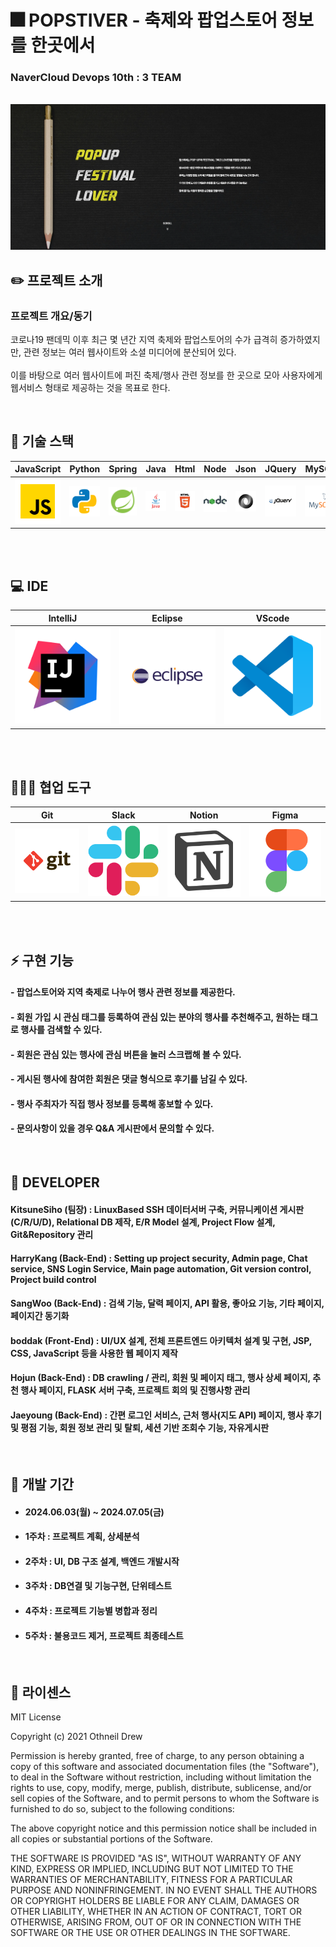 # 🎆 POPSTIVER - 축제와 팝업스토어 정보를 한곳에서
### NaverCloud Devops 10th : 3 TEAM

<p align="center">
  <br>
  <img src="./readme_asset/common/popstiver_logo.png">
  <br>
</p>

## ✏️ 프로젝트 소개

### 프로젝트 개요/동기
</p>
코로나19 팬데믹 이후 최근 몇 년간 지역 축제와 팝업스토어의 수가 급격히 증가하였지만, 관련 정보는 여러 웹사이트와 소셜 미디어에 분산되어 있다.<br><br>
이를 바탕으로 여러 웹사이트에 퍼진 축제/행사 관련 정보를 한 곳으로 모아 사용자에게 웹서비스 형태로 제공하는 것을 목표로 한다.

<p align="center">

</p>

<br>

## 🔧 기술 스택

| JavaScript |   Python  |   Spring   |     Java     |   Html   |  Node   |  Json   |   JQuery  |  MySQL  |   MongoDB  |
| :--------: |:---------:| :--------: | :----------: | :------: | :-----: | :-----: | :-------: | :-----: | :--------: |
|   ![js]    | ![python] |  ![spring] |   ![java]    | ![html]  | ![node] | ![json] | ![jquery] | ![mysql]| ![mongodb] |

<br><br>
## 💻 IDE

|   IntelliJ  |   Eclipse   |  VScode   |
| :---------: | :---------: | :-------: |
| ![intellij] |  ![eclipse] | ![vscode] |

<br><br>

## 🧑‍🤝‍🧑 협업 도구

|    Git     |    Slack   |   Notion  |   Figma   |
| :--------: | :--------: | :-------: | :-------: |
|   ![git]   |  ![slack]  | ![notion] | ![figma]  |

<br><br>

## ⚡ 구현 기능

#### - 팝업스토어와 지역 축제로 나누어 행사 관련 정보를 제공한다.

#### - 회원 가입 시 관심 태그를 등록하여 관심 있는 분야의 행사를 추천해주고, 원하는 태그로 행사를 검색할 수 있다.

#### - 회원은 관심 있는 행사에 관심 버튼을 눌러 스크랩해 볼 수 있다.

#### - 게시된 행사에 참여한 회원은 댓글 형식으로 후기를 남길 수 있다.

#### - 행사 주최자가 직접 행사 정보를 등록해 홍보할 수 있다.

#### - 문의사항이 있을 경우 Q&A 게시판에서 문의할 수 있다.


<br>

## 🐼 DEVELOPER

#### KitsuneSiho (팀장) : LinuxBased SSH 데이터서버 구축, 커뮤니케이션 게시판(C/R/U/D), Relational DB 제작, E/R Model 설계, Project Flow 설계, Git&Repository 관리
#### HarryKang (Back-End) : Setting up project security, Admin page, Chat service, SNS Login Service, Main page automation, Git version control, Project build control
#### SangWoo (Back-End) : 검색 기능, 달력 페이지, API 활용, 좋아요 기능, 기타 페이지, 페이지간 동기화
#### boddak (Front-End) : UI/UX 설계, 전체 프론트엔드 아키텍처 설계 및 구현, JSP, CSS, JavaScript 등을 사용한 웹 페이지 제작
#### Hojun (Back-End) : DB crawling / 관리, 회원 및  페이지 태그, 행사 상세 페이지, 추천 행사 페이지, FLASK 서버 구축, 프로젝트 회의 및 진행사항 관리
#### Jaeyoung (Back-End) : 간편 로그인 서비스, 근처 행사(지도 API) 페이지, 행사 후기 및 평점 기능, 회원 정보 관리 및 탈퇴, 세션 기반 조회수 기능, 자유게시판

</p>

<br>

## 📅 개발 기간 
- #### 2024.06.03(월) ~ 2024.07.05(금)

- #### 1주차 : 프로젝트 계획, 상세분석
- #### 2주차 : UI, DB 구조 설계, 백엔드 개발시작
- #### 3주차 : DB연결 및 기능구현, 단위테스트
- #### 4주차 : 프로젝트 기능별 병합과 정리
- #### 5주차 : 불용코드 제거, 프로젝트 최종테스트

<br>

## 📜 라이센스
MIT License

Copyright (c) 2021 Othneil Drew

Permission is hereby granted, free of charge, to any person obtaining a copy
of this software and associated documentation files (the "Software"), to deal
in the Software without restriction, including without limitation the rights
to use, copy, modify, merge, publish, distribute, sublicense, and/or sell
copies of the Software, and to permit persons to whom the Software is
furnished to do so, subject to the following conditions:

The above copyright notice and this permission notice shall be included in all
copies or substantial portions of the Software.

THE SOFTWARE IS PROVIDED "AS IS", WITHOUT WARRANTY OF ANY KIND, EXPRESS OR
IMPLIED, INCLUDING BUT NOT LIMITED TO THE WARRANTIES OF MERCHANTABILITY,
FITNESS FOR A PARTICULAR PURPOSE AND NONINFRINGEMENT. IN NO EVENT SHALL THE
AUTHORS OR COPYRIGHT HOLDERS BE LIABLE FOR ANY CLAIM, DAMAGES OR OTHER
LIABILITY, WHETHER IN AN ACTION OF CONTRACT, TORT OR OTHERWISE, ARISING FROM,
OUT OF OR IN CONNECTION WITH THE SOFTWARE OR THE USE OR OTHER DEALINGS IN THE
SOFTWARE.


<!-- Stack Icon Refernces -->

[js]: /readme_asset/stack/javascript.svg
[spring]: /readme_asset/stack/spring.svg
[java]: /readme_asset/stack/java.svg
[html]: /readme_asset/stack/html.svg
[node]: /readme_asset/stack/node.svg
[json]: /readme_asset/stack/json.svg
[jquery]: /readme_asset/stack/jquery.svg
[mysql]: /readme_asset/stack/mysql.svg
[mongodb]: /readme_asset/stack/mongodb.svg
[intellij]: /readme_asset/stack/intellij.svg
[eclipse]: /readme_asset/stack/eclipse.svg
[vscode]: /readme_asset/stack/vscode.svg
[git]: /readme_asset/stack/git.svg
[notion]: /readme_asset/stack/notion.svg
[figma]: /readme_asset/stack/figma.svg
[slack]: /readme_asset/stack/slack.svg
[python]: /readme_asset/stack/python.svg
